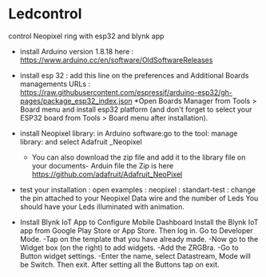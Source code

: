 # Ledcontrol
control Neopixel ring with esp32 and blynk app
* install Arduino version 1.8.18 here : https://www.arduino.cc/en/software/OldSoftwareReleases
* install esp 32 : add this line on the preferences and Additional Boards managements URLs : https://raw.githubusercontent.com/espressif/arduino-esp32/gh-pages/package_esp32_index.json
*Open Boards Manager from Tools > Board menu and install esp32 platform (and don't forget to select your ESP32 board from Tools > Board menu after installation).
* install Neopixel library: in Arduino software:go to the tool: manage library: and select Adafruit _Neopixel
    - You can also download the zip file and add it to the library file on your  documents- Arduin file the Zip is here https://github.com/adafruit/Adafruit_NeoPixel
* test your installation : open examples : neopixel : standart-test : change the pin attached to your Neopixel Data wire and the number of Leds 
You should have your Leds illuminated with animation.

* Install Blynk IoT App to Configure Mobile Dashboard
Install the Blynk IoT app from Google Play Store or App Store. Then log in.
Go to Developer Mode.
-Tap on the template that you have already made.
-Now go to the Widget box (on the right) to add widgets.
-Add the ZRGBra.
-Go to Button widget settings.
-Enter the name, select Datastream, Mode will be Switch. Then exit.
After setting all the Buttons tap on exit.


